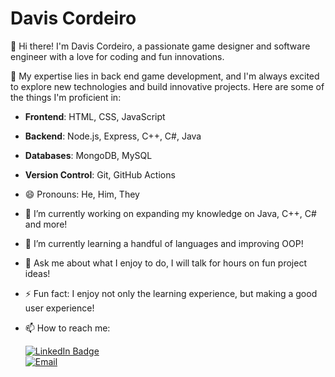 <!--
**RedNinja25/RedNinja25** is a ✨ _special_ ✨ repository because its `README.md` (this file) appears on your GitHub profile.

Here are some ideas to get you started:


-->

# Davis Cordeiro

👋 Hi there! I'm Davis Cordeiro, a passionate game designer and software engineer with a love for coding and fun innovations.

🚀 My expertise lies in back end game development, and I'm always excited to explore new technologies and build innovative projects. Here are some of the things I'm proficient in:

- **Frontend**: HTML, CSS, JavaScript
- **Backend**: Node.js, Express, C++, C#, Java
- **Databases**: MongoDB, MySQL
- **Version Control**: Git, GitHub Actions

- 😄 Pronouns: He, Him, They
- 🔭 I’m currently working on expanding my knowledge on Java, C++, C# and more!
- 🌱 I’m currently learning a handful of languages and improving OOP!
- 💬 Ask me about what I enjoy to do, I will talk for hours on fun project ideas!
- ⚡ Fun fact: I enjoy not only the learning experience, but making a good user experience!


- 📫 How to reach me:
  
  <a href="https://www.linkedin.com/in/davis-cordeiro-b75b32260/">
    <img src="https://img.shields.io/badge/LinkedIn-blue?style=for-the-badge&logo=linkedin&logoColor=white" alt="LinkedIn Badge"/>
  </a>
  <br>
  <a href="mailto:redninja25@digitalninjadev.ca">
    <img src="https://img.shields.io/badge/Gmail-D14836?style=for-the-badge&logo=gmail&logoColor=white" alt="Email"/>
  </a>

